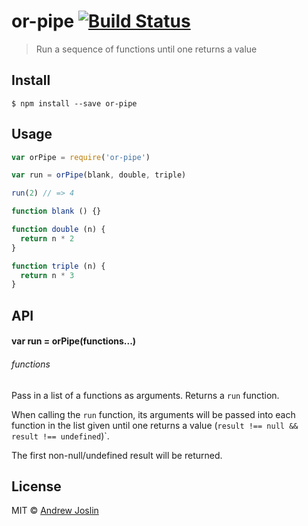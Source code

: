 # or-pipe [![Build Status](https://travis-ci.org/ajoslin/or-pipe.svg?branch=master)](https://travis-ci.org/ajoslin/or-pipe)

> Run a sequence of functions until one returns a value

## Install

```
$ npm install --save or-pipe
```

## Usage

```js
var orPipe = require('or-pipe')

var run = orPipe(blank, double, triple)

run(2) // => 4

function blank () {}

function double (n) {
  return n * 2
}

function triple (n) {
  return n * 3
}
```

## API

#### var run = orPipe(functions...)

###### functions

Pass in a list of a functions as arguments. Returns a `run` function.

When calling the `run` function, its arguments will be passed into each function in the list given until one returns a value (`result !== null && result !== undefined`)`.

The first non-null/undefined result will be returned.

## License

MIT © [Andrew Joslin](http://ajoslin.com)
